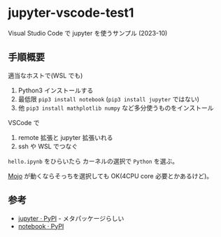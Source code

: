 # jupyter-vscode-test1

Visual Studio Code で jupyter を使うサンプル (2023-10)

## 手順概要

適当なホストで(WSL でも)

1. Python3 インストールする
2. 最低限 `pip3 install notebook` (`pip3 install jupyter` ではない)
3. 他 `pip3 install mathplotlib numpy` など多分使うものをインストール

VSCode で

1. remote 拡張と jupyter 拡張いれる
2. ssh や WSL でつなぐ

`hello.ipynb` をひらいたら カーネルの選択で `Python` を選ぶ。

[Mojo](https://docs.modular.com/mojo/) が動くならそっちを選択しても OK(4CPU core 必要とかあるけど)。

## 参考

- [jupyter · PyPI](https://pypi.org/project/jupyter/) - メタパッケージらしい
- [notebook · PyPI](https://pypi.org/project/notebook/)
